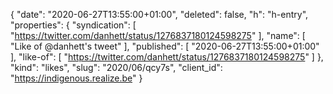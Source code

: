 {
  "date": "2020-06-27T13:55:00+01:00",
  "deleted": false,
  "h": "h-entry",
  "properties": {
    "syndication": [
      "https://twitter.com/danhett/status/1276837180124598275"
    ],
    "name": [
      "Like of @danhett's tweet"
    ],
    "published": [
      "2020-06-27T13:55:00+01:00"
    ],
    "like-of": [
      "https://twitter.com/danhett/status/1276837180124598275"
    ]
  },
  "kind": "likes",
  "slug": "2020/06/qcy7s",
  "client_id": "https://indigenous.realize.be"
}
